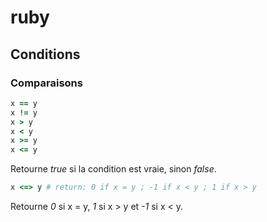 # ruby

## Conditions

### Comparaisons

```ruby
x == y
x != y
x > y
x < y
x >= y
x <= y
```
Retourne *true* si la condition est vraie, sinon *false*.

```ruby
x <=> y # return: 0 if x = y ; -1 if x < y ; 1 if x > y
```

Retourne *0* si x = y, *1* si x > y et *-1* si x < y.
